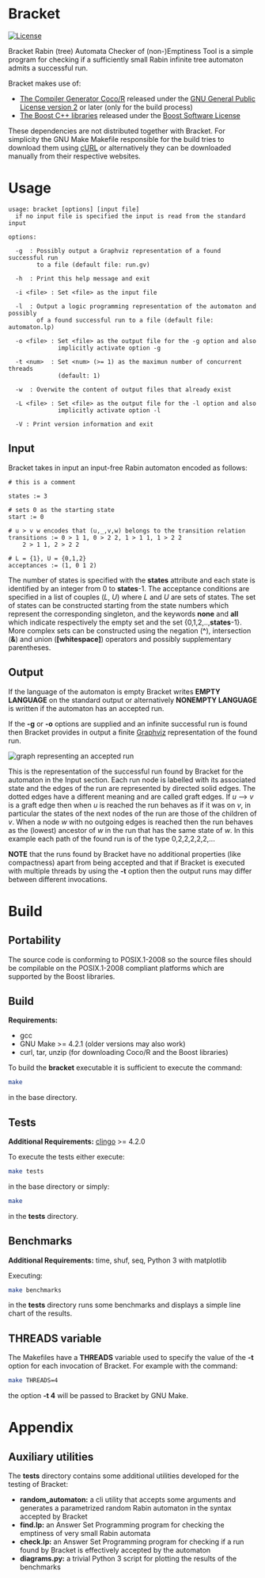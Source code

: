 # Bracket

[![License](https://img.shields.io/badge/License-MIT-green.svg)](https://github.com/max-co/bracket/blob/main/LICENSE)

Bracket Rabin (tree) Automata Checker of (non-)Emptiness Tool is a simple program for checking if a sufficiently small Rabin infinite tree automaton admits a successful run.

Bracket makes use of:
- [The Compiler Generator Coco/R](https://ssw.jku.at/Research/Projects/Coco/) released under the [GNU General Public License version 2](https://www.gnu.org/licenses/old-licenses/gpl-2.0.txt) or later (only for the build process)
- [The Boost C++ libraries](https://www.boost.org/) released under the [Boost Software License](https://www.boost.org/LICENSE_1_0.txt)

These dependencies are not distributed together with Bracket.
For simplicity the GNU Make Makefile responsible for the build tries to download them using [cURL](https://curl.se/) or alternatively they can be downloaded manually from their respective websites.

# Usage

```console
usage: bracket [options] [input file]
  if no input file is specified the input is read from the standard input

options:

  -g  : Possibly output a Graphviz representation of a found successful run
        to a file (default file: run.gv)

  -h  : Print this help message and exit

  -i <file> : Set <file> as the input file

  -l  : Output a logic programming representation of the automaton and possibly
        of a found successful run to a file (default file: automaton.lp)

  -o <file> : Set <file> as the output file for the -g option and also
              implicitly activate option -g

  -t <num>  : Set <num> (>= 1) as the maximun number of concurrent threads
              (default: 1)

  -w  : Overwite the content of output files that already exist

  -L <file> : Set <file> as the output file for the -l option and also
              implicitly activate option -l

  -V : Print version information and exit
```

## Input

Bracket takes in input an input-free Rabin automaton encoded as follows:

```
# this is a comment

states := 3

# sets 0 as the starting state
start := 0

# u > v w encodes that (u,_,v,w) belongs to the transition relation
transitions := 0 > 1 1, 0 > 2 2, 1 > 1 1, 1 > 2 2
	2 > 1 1, 2 > 2 2

# L = {1}, U = {0,1,2}
acceptances := (1, 0 1 2)
```

The number of states is specified with the **states** attribute and each state is identified by an integer from 0 to **states**-1.
The acceptance conditions are specified in a list of couples (*L*, *U*) where *L* and *U* are sets of states.
The set of states can be constructed starting from the state numbers which represent the corresponding singleton, and the keywords **none** and **all** which indicate respectively the empty set and the set {0,1,2,..,**states**-1}.
More complex sets can be constructed using the negation (**^**), intersection (**&**) and union (**[whitespace]**) operators and possibly supplementary parentheses.

## Output

If the language of the automaton is empty Bracket writes **EMPTY LANGUAGE** on the standard output or alternatively **NONEMPTY LANGUAGE** is written if the automaton has an accepted run.

If the **-g** or **-o** options are supplied and an infinite successful run is found then Bracket provides in output a finite [Graphviz](https://graphviz.org/) representation of the found run.

![graph representing an accepted run](doc/graphics/run.svg)

This is the representation of the successful run found by Bracket for the automaton in the Input section.
Each run node is labelled with its associated state and the edges of the run are represented by directed solid edges.
The dotted edges have a different meaning and are called graft edges.
If *u* --> *v* is a graft edge then when *u* is reached the run behaves as if it was on *v*, in particular the states of the next nodes of the run are those of the children of *v*.
When a node *w* with no outgoing edges is reached then the run behaves as the (lowest) ancestor of *w* in the run that has the same state of *w*.
In this example each path of the found run is of the type 0,2,2,2,2,2,...

**NOTE** that the runs found by Bracket have no additional properties (like compactness) apart from being accepted and that if Bracket is executed with multiple threads by using the **-t** option then the output runs may differ between different invocations.

# Build

## Portability

The source code is conforming to POSIX.1-2008 so the source files should be compilable on the POSIX.1-2008 compliant platforms which are supported by the Boost libraries.

## Build

**Requirements:**
- gcc
- GNU Make >= 4.2.1 (older versions may also work)
- curl, tar, unzip (for downloading Coco/R and the Boost libraries)

To build the **bracket** executable it is sufficient to execute the command:
```sh
make
```
in the base directory.

## Tests

**Additional Requirements:** [clingo](https://potassco.org/clingo/) >= 4.2.0

To execute the tests either execute:
```sh
make tests
```
 in the base directory or simply:
```sh
make
```
in the **tests** directory.

## Benchmarks

**Additional Requirements:** time, shuf, seq, Python 3 with matplotlib

Executing:
```sh
make benchmarks
```
in the **tests** directory runs some benchmarks and displays a simple line chart of the results.

## THREADS variable

The Makefiles have a **THREADS** variable used to specify the value of the **-t** option for each invocation of Bracket.
For example with the command:
```sh
make THREADS=4
```
the option **-t 4** will be passed to Bracket by GNU Make.

# Appendix

## Auxiliary utilities

The **tests** directory contains some additional utilities developed for the testing of Bracket:
- **random_automaton:** a cli utility that accepts some arguments and generates a parametrized random Rabin automaton in the syntax accepted by Bracket
- **find.lp:** an Answer Set Programming program for checking the emptiness of very small Rabin automata
- **check.lp:** an Answer Set Programming program for checking if a run found by Bracket is effectively accepted by the automaton
- **diagrams.py:** a trivial Python 3 script for plotting the results of the benchmarks
